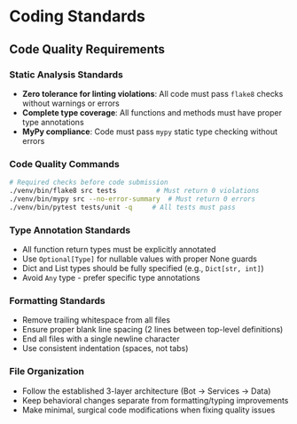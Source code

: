 # Coding Standards

## Code Quality Requirements

### Static Analysis Standards
- **Zero tolerance for linting violations**: All code must pass `flake8` checks without warnings or errors
- **Complete type coverage**: All functions and methods must have proper type annotations
- **MyPy compliance**: Code must pass `mypy` static type checking without errors

### Code Quality Commands
```bash
# Required checks before code submission
./venv/bin/flake8 src tests          # Must return 0 violations
./venv/bin/mypy src --no-error-summary  # Must return 0 errors
./venv/bin/pytest tests/unit -q     # All tests must pass
```

### Type Annotation Standards
- All function return types must be explicitly annotated
- Use `Optional[Type]` for nullable values with proper None guards
- Dict and List types should be fully specified (e.g., `Dict[str, int]`)
- Avoid `Any` type - prefer specific type annotations

### Formatting Standards
- Remove trailing whitespace from all files
- Ensure proper blank line spacing (2 lines between top-level definitions)
- End all files with a single newline character
- Use consistent indentation (spaces, not tabs)

### File Organization
- Follow the established 3-layer architecture (Bot → Services → Data)
- Keep behavioral changes separate from formatting/typing improvements
- Make minimal, surgical code modifications when fixing quality issues